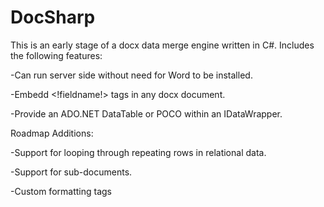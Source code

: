 # DocSharp
This is an early stage of a docx data merge engine written in C#.
Includes the following features:

-Can run server side without need for Word to be installed.

-Embedd <!fieldname!> tags in any docx document.

-Provide an ADO.NET DataTable or POCO within an IDataWrapper.

Roadmap Additions:

-Support for looping through repeating rows in relational data.

-Support for sub-documents.

-Custom formatting tags
